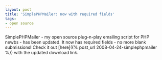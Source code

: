 ```yaml
---
layout: post
title: 'SimplePHPMailer: now with required fields'
tags:
- open source
---
```

SimplePHPMailer - my open source plug-n-play emailing script for PHP newbs - has been updated.  It now has required fields - no more blank submissions!  Check it out [here]({% post_url 2008-04-24-simplephpmailer %}) with the updated download link.
